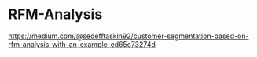 # RFM-Analysis
https://medium.com/@sedefftaskin92/customer-segmentation-based-on-rfm-analysis-with-an-example-ed65c73274d
